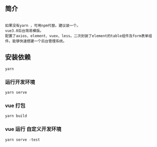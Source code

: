 
## 简介
```

如果没有yarn ，可用npm代替。建议装一个。
vue3.0后台简易模版。
配置了axios、element、vuex、less。二次封装了element的table组件及form表单组件。能够快速搭建一个后台管理系统。

```
## 安装依赖
```
yarn
```

### 运行开发环境
```
yarn serve
```

### vue 打包
```
yarn build
```

### vue 运行 自定义开发环境
```
yarn serve -test
```
